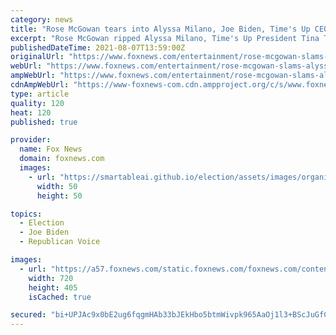 ```yaml
---
category: news
title: "Rose McGowan tears into Alyssa Milano, Joe Biden, Time's Up CEO amid Cuomo scandal: 'Your time is up'"
excerpt: "Rose McGowan ripped Alyssa Milano, Time's Up President Tina Tchen, and President Biden when referring to Andrew Cuomo's sex harassment scandal."
publishedDateTime: 2021-08-07T13:59:00Z
originalUrl: "https://www.foxnews.com/entertainment/rose-mcgowan-slams-alyssa-milano-joe-biden-times-up-ceo-cuomo-sex-scandal"
webUrl: "https://www.foxnews.com/entertainment/rose-mcgowan-slams-alyssa-milano-joe-biden-times-up-ceo-cuomo-sex-scandal"
ampWebUrl: "https://www.foxnews.com/entertainment/rose-mcgowan-slams-alyssa-milano-joe-biden-times-up-ceo-cuomo-sex-scandal.amp"
cdnAmpWebUrl: "https://www-foxnews-com.cdn.ampproject.org/c/s/www.foxnews.com/entertainment/rose-mcgowan-slams-alyssa-milano-joe-biden-times-up-ceo-cuomo-sex-scandal.amp"
type: article
quality: 120
heat: 120
published: true

provider:
  name: Fox News
  domain: foxnews.com
  images:
    - url: "https://smartableai.github.io/election/assets/images/organizations/foxnews.com-50x50.jpg"
      width: 50
      height: 50

topics:
  - Election
  - Joe Biden
  - Republican Voice

images:
  - url: "https://a57.foxnews.com/static.foxnews.com/foxnews.com/content/uploads/2021/08/720/405/cuomo-mcgowan-milano-getty.jpg?ve=1&tl=1"
    width: 720
    height: 405
    isCached: true

secured: "bi+UPJAc9x0bE2ug6fqgmHAb33bJEkHbo5btmWivpk965AaOj1l3+BScJuGfCnfZNJJQ66oBjdJwt3MlgOtt+LsoLAQ9/ALGcV2wVswPZN7gXuFbuPZrbRxpgUipQrASie85OiiN7mTYX/RumwVbFdV9eJF2wKsXq1SLovhFvNE4pfK2rrDAa+XVb/CTbFvcgJ1Ovj6QP8goUNEV872uyaUnNHcRi1jYLBWN4uOQI+baZuCPOv1yhhjiNjprJAJRFHVck4uvyZsDx3wrtPUA0s/DUIS26tgWunPqSaI+qOL6sQhe3p0cywIhnACr3RzxhZYLtoNLQA6eC0ZUY4LX2a1tsFm2lyLPLjwDKToxKZ0=;vkjO6bzDZqJ4df0+JObMLg=="
---
```


